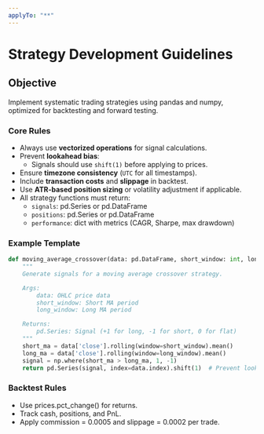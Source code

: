 ```yaml
---
applyTo: "**"
---
```


# Strategy Development Guidelines

## Objective

Implement systematic trading strategies using pandas and numpy, optimized for backtesting and forward testing.

### Core Rules

- Always use **vectorized operations** for signal calculations.
- Prevent **lookahead bias**:
  - Signals should use `shift(1)` before applying to prices.
- Ensure **timezone consistency** (`UTC` for all timestamps).
- Include **transaction costs** and **slippage** in backtest.
- Use **ATR-based position sizing** or volatility adjustment if applicable.
- All strategy functions must return:
  - `signals`: pd.Series or pd.DataFrame
  - `positions`: pd.Series or pd.DataFrame
  - `performance`: dict with metrics (CAGR, Sharpe, max drawdown)

### Example Template

```python
def moving_average_crossover(data: pd.DataFrame, short_window: int, long_window: int) -> pd.Series:
    """
    Generate signals for a moving average crossover strategy.

    Args:
        data: OHLC price data
        short_window: Short MA period
        long_window: Long MA period

    Returns:
        pd.Series: Signal (+1 for long, -1 for short, 0 for flat)
    """
    short_ma = data['close'].rolling(window=short_window).mean()
    long_ma = data['close'].rolling(window=long_window).mean()
    signal = np.where(short_ma > long_ma, 1, -1)
    return pd.Series(signal, index=data.index).shift(1)  # Prevent lookahead
```

### Backtest Rules

- Use prices.pct_change() for returns.
- Track cash, positions, and PnL.
- Apply commission = 0.0005 and slippage = 0.0002 per trade.
